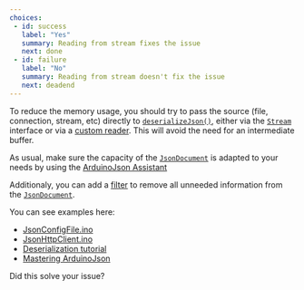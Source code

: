 ```yaml
---
choices:
 - id: success
   label: "Yes"
   summary: Reading from stream fixes the issue
   next: done
 - id: failure
   label: "No"
   summary: Reading from stream doesn't fix the issue
   next: deadend
---
```


To reduce the memory usage, you should try to pass the source (file, connection, stream, etc) directly to [`deserializeJson()`](/v6/api/json/deserializejson/), either via the [`Stream`](https://www.arduino.cc/reference/en/language/functions/communication/stream/) interface or via a [custom reader](/news/2019/11/01/version-6-13-0/). This will avoid the need for an intermediate buffer.

As usual, make sure the capacity of the [`JsonDocument`](/v6/api/jsondocument/) is adapted to your needs by using the [ArduinoJson Assistant](/v6/assistant/)

Additionaly, you can add a [filter](/news/2020/03/22/version-6-15-0/) to remove all unneeded information from the [`JsonDocument`](/v6/api/jsondocument/).

You can see examples here:

* [JsonConfigFile.ino](/v6/example/config/)
* [JsonHttpClient.ino](/v6/example/http-client/)
* [Deserialization tutorial](/v6/doc/deserialization/)
* [Mastering ArduinoJson](/book/)

Did this solve your issue?